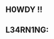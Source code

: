 ## H0WDY !!

## L34RN1NG:
<i class="devicon-arduino-plain-wordmark" width="40" height="40"></i>
<i class="devicon-python-plain" width="40" height="40"></i>
          

